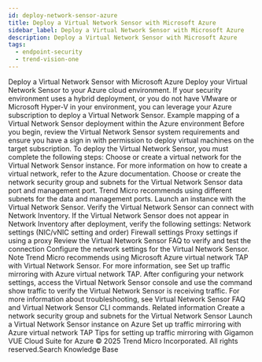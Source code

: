 ```yaml
---
id: deploy-network-sensor-azure
title: Deploy a Virtual Network Sensor with Microsoft Azure
sidebar_label: Deploy a Virtual Network Sensor with Microsoft Azure
description: Deploy a Virtual Network Sensor with Microsoft Azure
tags:
  - endpoint-security
  - trend-vision-one
---
```


 Deploy a Virtual Network Sensor with Microsoft Azure Deploy your Virtual Network Sensor to your Azure cloud environment. If your security environment uses a hybrid deployment, or you do not have VMware or Microsoft Hyper-V in your environment, you can leverage your Azure subscription to deploy a Virtual Network Sensor. Example mapping of a Virtual Network Sensor deployment within the Azure environment Before you begin, review the Virtual Network Sensor system requirements and ensure you have a sign in with permission to deploy virtual machines on the target subscription. To deploy the Virtual Network Sensor, you must complete the following steps: Choose or create a virtual network for the Virtual Network Sensor instance. For more information on how to create a virtual network, refer to the Azure documentation. Choose or create the network security group and subnets for the Virtual Network Sensor data port and management port. Trend Micro recommends using different subnets for the data and management ports. Launch an instance with the Virtual Network Sensor. Verify the Virtual Network Sensor can connect with Network Inventory. If the Virtual Network Sensor does not appear in Network Inventory after deployment, verify the following settings: Network settings (NIC/vNIC setting and order) Firewall settings Proxy settings if using a proxy Review the Virtual Network Sensor FAQ to verify and test the connection Configure the network settings for the Virtual Network Sensor. Note Trend Micro recommends using Microsoft Azure virtual network TAP with Virtual Network Sensor. For more information, see Set up traffic mirroring with Azure virtual network TAP. After configuring your network settings, access the Virtual Network Sensor console and use the command show traffic to verify the Virtual Network Sensor is receiving traffic. For more information about troubleshooting, see Virtual Network Sensor FAQ and Virtual Network Sensor CLI commands. Related information Create a network security group and subnets for the Virtual Network Sensor Launch a Virtual Network Sensor instance on Azure Set up traffic mirroring with Azure virtual network TAP Tips for setting up traffic mirroring with Gigamon VUE Cloud Suite for Azure © 2025 Trend Micro Incorporated. All rights reserved.Search Knowledge Base